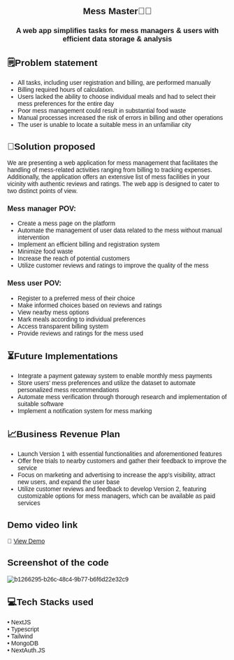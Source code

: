 <div align="center" style="font-family:'Montserrat', sans-serif;">
  
## Mess Master👨‍🍳
### A web app simplifies tasks for mess managers & users with efficient data storage & analysis
  
<div/>
  
<div align="left" style="font-family:'Montserrat', sans-serif;">

## 🗒️Problem statement

- All tasks, including user registration and billing, are performed manually
- Billing required hours of calculation.
- Users lacked the ability to choose individual meals and had to select their mess preferences for the entire day
- Poor mess management could result in substantial food waste
- Manual processes increased the risk of errors in billing and other operations
- The user is unable to locate a suitable mess in an unfamiliar city

## 🧪Solution proposed 

We are presenting a web application for mess management that facilitates the handling of mess-related activities ranging from billing to tracking expenses. Additionally, the application offers an extensive list of mess facilities in your vicinity with authentic reviews and ratings. The web app is designed to cater to two distinct points of view.
  
### Mess manager POV:

- Create a mess page on the platform
- Automate the management of user data related to the mess without manual intervention
- Implement an efficient billing and registration system
- Minimize food waste
- Increase the reach of potential customers
- Utilize customer reviews and ratings to improve the quality of the mess
  
 ### Mess user POV:

- Register to a preferred mess of their choice
- Make informed choices based on reviews and ratings
- View nearby mess options
- Mark meals according to individual preferences
- Access transparent billing system
- Provide reviews and ratings for the mess used
   
## ⏳Future Implementations
  
- Integrate a payment gateway system to enable monthly mess payments
- Store users' mess preferences and utilize the dataset to automate personalized mess recommendations
- Automate mess verification through thorough research and implementation of suitable software
- Implement a notification system for mess marking
  
## 📈Business Revenue Plan
  
- Launch Version 1 with essential functionalities and aforementioned features
- Offer free trials to nearby customers and gather their feedback to improve the service
- Focus on marketing and advertising to increase the app's visibility, attract new users, and expand the user base
- Utilize customer reviews and feedback to develop Version 2, featuring customizable options for mess managers, which can be available as paid services
  
## Demo video link
 
🔗 [View Demo](https://drive.google.com/file/d/1hpyfS-n_Ajj5bxVh68Y3Vg1AaL0UOrsq/view?usp=drivesdk)
  
## Screenshot of the code
  
  ![b1266295-b26c-48c4-9b77-b6f6d22e32c9](https://user-images.githubusercontent.com/83908849/235335337-576c28ab-630c-490c-be8f-5d51adac4a38.jpg)

## 💻Tech Stacks used 

  • NextJS<br/>
  • Typescript<br/>
  • Tailwind<br/>
  • MongoDB<br/>
  • NextAuth.JS
